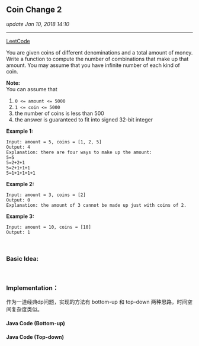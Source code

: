 ## Coin Change 2
_update Jan 10, 2018  14:10_

---
[LeetCode](https://leetcode.com/problems/coin-change-2/description/)

You are given coins of different denominations and a total amount of money. Write a function to compute the number of combinations that make up that amount. You may assume that you have infinite number of each kind of coin.

**Note:**   
You can assume that

  1.  `0 <= amount <= 5000`
  2.  `1 <= coin <= 5000`
  3.  the number of coins is less than 500
  4.  the answer is guaranteed to fit into signed 32-bit integer

**Example 1:** 

    Input: amount = 5, coins = [1, 2, 5]
    Output: 4
    Explanation: there are four ways to make up the amount:
    5=5
    5=2+2+1
    5=2+1+1+1
    5=1+1+1+1+1
    
**Example 2:**  

    Input: amount = 3, coins = [2]
    Output: 0
    Explanation: the amount of 3 cannot be made up just with coins of 2.
    
**Example 3:**  

    Input: amount = 10, coins = [10] 
    Output: 1

<br>

### Basic Idea:

 
<br>

### Implementation：
作为一道经典dp问题，实现的方法有 bottom-up 和 top-down 两种思路，时间空间复杂度类似。

#### Java Code (Bottom-up)



#### Java Code (Top-down)









